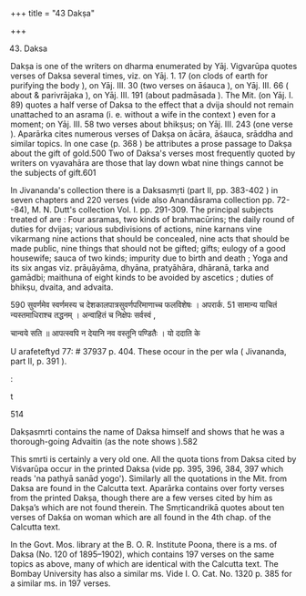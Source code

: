 +++
title = "43 Dakṣa"

+++

43. Daksa 

Dakṣa is one of the writers on dharma enumerated by Yāj. Vigvarūpa quotes verses of Daksa several times, viz. on Yāj. 1. 17 (on clods of earth for purifying the body ), on Yāj. III. 30 (two verses on āśauca ), on Yāj. III. 66 ( about & parivrājaka ), on Yāj. III. 191 (about padmāsada ). The Mit. (on Yāj. I. 89) quotes a half verse of Daksa to the effect that a dvija should not remain unattached to an asrama (i. e. without a wife in the context ) even for a moment; on Yāj. III. 58 two verses about bhikṣus; on Yāj. III. 243 (one verse ). Aparārka cites numerous verses of Dakṣa on ācāra, āśauca, srāddha and similar topics. In one case (p. 368 ) be attributes a prose passage to Dakṣa about the gift of gold.500 Two of Daksa's verses most frequently quoted by writers on vyavahāra are those that lay down wbat nine things cannot be the subjects of gift.601 

In Jivananda's collection there is a Daksasmṛti (part II, pp. 383-402 ) in seven chapters and 220 verses (vide also Anandāsrama collection pp. 72--84), M. N. Dutt's collection Vol. I. pp. 291-309. The principal subjects treated of are : Four asramas, two kinds of brahmacūrins; the daily round of duties for dvijas; various subdivisions of actions, nine karnans vine vikarmang nine actions that should be concealed, nine acts that should be made public, nine things that should not be gifted; gifts; eulogy of a good housewife; sauca of two kinds; impurity due to birth and death ; Yoga and its six angas viz. prāụāyāma, dhyāna, pratyāhāra, dhāranā, tarka and gamādbi; maithuna of eight kinds to be avoided by ascetics ; duties of bhikṣu, dvaita, and advaita. 

590 सुवर्णमेव स्वर्णमस्य च देशकालपात्रसुवर्णपरिमाणाच्च फलविशेषः । अपरार्क. 51 सामान्य याचितं न्यस्तमाधिराश्च तद्धनम् । अन्वाहितं च निक्षेपः सर्वस्वं , 

चान्वये सति ॥ आपत्स्वपि न देयानि नव वस्तूनि पण्डितैः । यो ददाति के 

U arafeteftyd 77: \# 37937 p. 404. These ocour in the per wla ( Jivananda, part II, p. 391 ). 

: 

t 

514 



Dakṣasmrti contains the name of Daksa himself and shows that he was a thorough-going Advaitin (as the note shows ).582 

This smrti is certainly a very old one. All the quota tions from Daksa cited by Viśvarūpa occur in the printed Daksa (vide pp. 395, 396, 384, 397 which reads 'na pathyā sanād yogo'). Similarly all the quotations in the Mit. from Daksa are found in the Calcutta text. Aparārka contains over forty verses from the printed Dakṣa, though there are a few verses cited by him as Dakṣa’s which are not found therein. The Smṛticandrikā quotes about ten verses of Dakśa on woman which are all found in the 4th chap. of the Calcutta text. 

In the Govt. Mos. library at the B. O. R. Institute Poona, there is a ms. of Daksa (No. 120 of 1895–1902), which contains 197 verses on the same topics as above, many of which are identical with the Calcutta text. The Bombay University has also a similar ms. Vide I. O. Cat. No. 1320 p. 385 for a similar ms. in 197 verses. 
